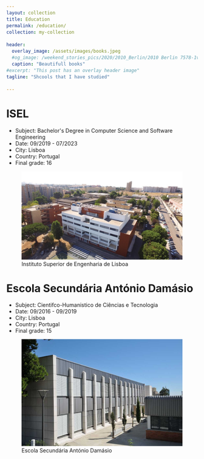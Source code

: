 ```yaml
---
layout: collection
title: Education
permalink: /education/
collection: my-collection

header:
  overlay_image: /assets/images/books.jpeg
  #og_image: /weekend_stories_pics/2020/2010_Berlin/2010 Berlin 7578-1v (02. Okt. 2020).jpg
  caption: "Beautifull books"
#excerpt: "This post has an overlay header image"
tagline: "Shcools that I have studied"

---
```


# ISEL

- Subject: Bachelor's Degree in Computer Science and Software Engineering
- Date: 09/2019 - 07/2023
- City: Lisboa 
- Country: Portugal 
- Final grade: 16 

<figure>
  <img src="/assets/images/isel_01_960.jpg" alt="this is a placeholder image">
  <figcaption>Instituto Superior de Engenharia de Lisboa</figcaption>
</figure>

# Escola Secundária António Damásio

- Subject: Cientifco-Humanistico de Ciências e Tecnologia
- Date: 09/2016 - 09/2019
- City: Lisboa 
- Country: Portugal 
- Final grade: 15

<figure>
  <img src="/assets/images/EscolaAntonioDamasio_DE_10_2013-037.jpg" alt="this is a placeholder image">
  <figcaption>Escola Secundária António Damásio</figcaption>
</figure>